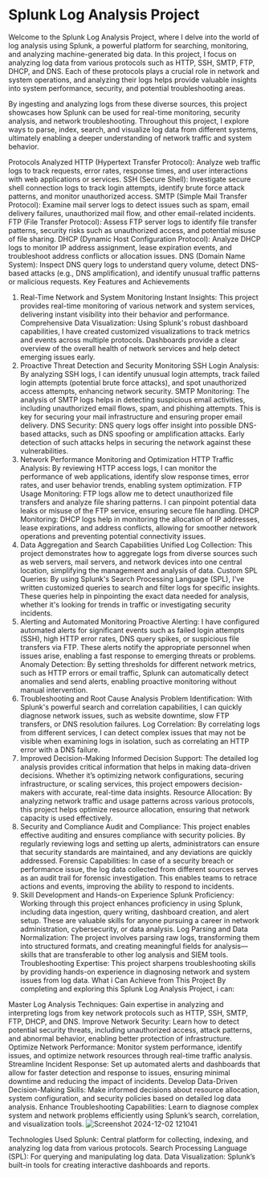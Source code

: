 # Splunk Log Analysis Project
Welcome to the Splunk Log Analysis Project, where I delve into the world of log analysis using Splunk, a powerful platform for searching, monitoring, and analyzing machine-generated big data. In this project, I focus on analyzing log data from various protocols such as HTTP, SSH, SMTP, FTP, DHCP, and DNS. Each of these protocols plays a crucial role in network and system operations, and analyzing their logs helps provide valuable insights into system performance, security, and potential troubleshooting areas.

By ingesting and analyzing logs from these diverse sources, this project showcases how Splunk can be used for real-time monitoring, security analysis, and network troubleshooting. Throughout this project, I explore ways to parse, index, search, and visualize log data from different systems, ultimately enabling a deeper understanding of network traffic and system behavior.

Protocols Analyzed
HTTP (Hypertext Transfer Protocol): Analyze web traffic logs to track requests, error rates, response times, and user interactions with web applications or services.
SSH (Secure Shell): Investigate secure shell connection logs to track login attempts, identify brute force attack patterns, and monitor unauthorized access.
SMTP (Simple Mail Transfer Protocol): Examine mail server logs to detect issues such as spam, email delivery failures, unauthorized mail flow, and other email-related incidents.
FTP (File Transfer Protocol): Assess FTP server logs to identify file transfer patterns, security risks such as unauthorized access, and potential misuse of file sharing.
DHCP (Dynamic Host Configuration Protocol): Analyze DHCP logs to monitor IP address assignment, lease expiration events, and troubleshoot address conflicts or allocation issues.
DNS (Domain Name System): Inspect DNS query logs to understand query volume, detect DNS-based attacks (e.g., DNS amplification), and identify unusual traffic patterns or malicious requests.
Key Features and Achievements
1. Real-Time Network and System Monitoring
Instant Insights: This project provides real-time monitoring of various network and system services, delivering instant visibility into their behavior and performance.
Comprehensive Data Visualization: Using Splunk's robust dashboard capabilities, I have created customized visualizations to track metrics and events across multiple protocols. Dashboards provide a clear overview of the overall health of network services and help detect emerging issues early.
2. Proactive Threat Detection and Security Monitoring
SSH Login Analysis: By analyzing SSH logs, I can identify unusual login attempts, track failed login attempts (potential brute force attacks), and spot unauthorized access attempts, enhancing network security.
SMTP Monitoring: The analysis of SMTP logs helps in detecting suspicious email activities, including unauthorized email flows, spam, and phishing attempts. This is key for securing your mail infrastructure and ensuring proper email delivery.
DNS Security: DNS query logs offer insight into possible DNS-based attacks, such as DNS spoofing or amplification attacks. Early detection of such attacks helps in securing the network against these vulnerabilities.
3. Network Performance Monitoring and Optimization
HTTP Traffic Analysis: By reviewing HTTP access logs, I can monitor the performance of web applications, identify slow response times, error rates, and user behavior trends, enabling system optimization.
FTP Usage Monitoring: FTP logs allow me to detect unauthorized file transfers and analyze file sharing patterns. I can pinpoint potential data leaks or misuse of the FTP service, ensuring secure file handling.
DHCP Monitoring: DHCP logs help in monitoring the allocation of IP addresses, lease expirations, and address conflicts, allowing for smoother network operations and preventing potential connectivity issues.
4. Data Aggregation and Search Capabilities
Unified Log Collection: This project demonstrates how to aggregate logs from diverse sources such as web servers, mail servers, and network devices into one central location, simplifying the management and analysis of data.
Custom SPL Queries: By using Splunk's Search Processing Language (SPL), I've written customized queries to search and filter logs for specific insights. These queries help in pinpointing the exact data needed for analysis, whether it's looking for trends in traffic or investigating security incidents.
5. Alerting and Automated Monitoring
Proactive Alerting: I have configured automated alerts for significant events such as failed login attempts (SSH), high HTTP error rates, DNS query spikes, or suspicious file transfers via FTP. These alerts notify the appropriate personnel when issues arise, enabling a fast response to emerging threats or problems.
Anomaly Detection: By setting thresholds for different network metrics, such as HTTP errors or email traffic, Splunk can automatically detect anomalies and send alerts, enabling proactive monitoring without manual intervention.
6. Troubleshooting and Root Cause Analysis
Problem Identification: With Splunk's powerful search and correlation capabilities, I can quickly diagnose network issues, such as website downtime, slow FTP transfers, or DNS resolution failures.
Log Correlation: By correlating logs from different services, I can detect complex issues that may not be visible when examining logs in isolation, such as correlating an HTTP error with a DNS failure.
7. Improved Decision-Making
Informed Decision Support: The detailed log analysis provides critical information that helps in making data-driven decisions. Whether it’s optimizing network configurations, securing infrastructure, or scaling services, this project empowers decision-makers with accurate, real-time data insights.
Resource Allocation: By analyzing network traffic and usage patterns across various protocols, this project helps optimize resource allocation, ensuring that network capacity is used effectively.
8. Security and Compliance
Audit and Compliance: This project enables effective auditing and ensures compliance with security policies. By regularly reviewing logs and setting up alerts, administrators can ensure that security standards are maintained, and any deviations are quickly addressed.
Forensic Capabilities: In case of a security breach or performance issue, the log data collected from different sources serves as an audit trail for forensic investigation. This enables teams to retrace actions and events, improving the ability to respond to incidents.
9. Skill Development and Hands-on Experience
Splunk Proficiency: Working through this project enhances proficiency in using Splunk, including data ingestion, query writing, dashboard creation, and alert setup. These are valuable skills for anyone pursuing a career in network administration, cybersecurity, or data analysis.
Log Parsing and Data Normalization: The project involves parsing raw logs, transforming them into structured formats, and creating meaningful fields for analysis—skills that are transferable to other log analysis and SIEM tools.
Troubleshooting Expertise: This project sharpens troubleshooting skills by providing hands-on experience in diagnosing network and system issues from log data.
What i Can Achieve from This Project
By completing and exploring this Splunk Log Analysis Project, i can:

Master Log Analysis Techniques: Gain expertise in analyzing and interpreting logs from key network protocols such as HTTP, SSH, SMTP, FTP, DHCP, and DNS.
Improve Network Security: Learn how to detect potential security threats, including unauthorized access, attack patterns, and abnormal behavior, enabling better protection of infrastructure.
Optimize Network Performance: Monitor system performance, identify issues, and optimize network resources through real-time traffic analysis.
Streamline Incident Response: Set up automated alerts and dashboards that allow for faster detection and response to issues, ensuring minimal downtime and reducing the impact of incidents.
Develop Data-Driven Decision-Making Skills: Make informed decisions about resource allocation, system configuration, and security policies based on detailed log data analysis.
Enhance Troubleshooting Capabilities: Learn to diagnose complex system and network problems efficiently using Splunk’s search, correlation, and visualization tools.
![Screenshot 2024-12-02 121041](https://github.com/user-attachments/assets/dff72c83-504e-495d-9774-86b241b819a7)

Technologies Used
Splunk: Central platform for collecting, indexing, and analyzing log data from various protocols.
Search Processing Language (SPL): For querying and manipulating log data.
Data Visualization: Splunk’s built-in tools for creating interactive dashboards and reports.
